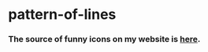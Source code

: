 # pattern-of-lines

### The source of funny icons on my website is [here](https://www.youtube.com/watch?v=Yw0OeCMB1MM).
